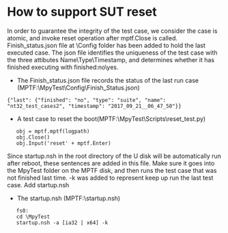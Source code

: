# How to support SUT reset

  In order to guarantee the integrity of the test case, we consider the case is atomic, and invoke reset operation after mptf.Close is called. Finish_status.json file at \Config folder has been added to hold the last executed case. The json file identifies the uniqueness of the test case with the three attibutes Name\Type\Timestamp, and determines whether it has finished executing with finished:no\yes.

  * The Finish_status.json file records the status of the last run case (MPTF:\MpyTest\Config\Finish_Status.json)
```
{"last": {"finished": "no", "type": "suite", "name": "nt32_test_cases2", "timestamp": "2017_09_21__06_47_50"}}
```
 
  * A test case to reset the boot(MPTF:\MpyTest\Scripts\reset_test.py)
```  
   obj = mptf.mptf(logpath)
   obj.Close()
   obj.Input('reset' + mptf.Enter) 
```

  Since startup.nsh in the root directory of the U disk will be automatically run after reboot, these sentences are added in this file. Make sure it goes into the MpyTest folder on the MPTF disk, and then runs the test case that was not finished last time. -k was added to represent keep up run the last test case. Add startup.nsh 
  * The startup.nsh (MPTF:\startup.nsh)
``` 
   fs0:
   cd \MpyTest
   startup.nsh -a [ia32 | x64] -k
```

  
